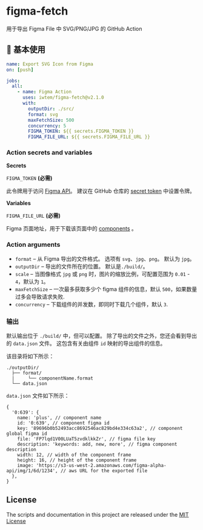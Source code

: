 # figma-fetch

用于导出 Figma File 中 SVG/PNG/JPG 的 GitHub Action

## 🚀 基本使用

```yaml
name: Export SVG Icon from Figma
on: [push]

jobs:
  all:
    - name: Figma Action
      uses: iwtem/figma-fetch@v2.1.0
      with:
        outputDir: ./src/
        format: svg
        maxFetchSize: 500
        concurrency: 5
        FIGMA_TOKEN: ${{ secrets.FIGMA_TOKEN }}
        FIGMA_FILE_URL: ${{ secrets.FIGMA_FILE_URL }}
```

### Action secrets and variables

**Secrets**

`FIGMA_TOKEN` **(必需)**

此令牌用于访问 [Figma API](https://www.figma.com/developers/docs#access-tokens)。 建议在 GitHub 仓库的 [secret token](https://help.github.com/articles/virtual-environments-for-github-actions#creating-and-using-secrets-encrypted-variables) 中设置令牌。

**Variables**

`FIGMA_FILE_URL` **(必需)**

Figma 页面地址，用于下载该页面中的 [components](https://help.figma.com/article/66-components) 。

### Action arguments

- `format` – 从 Figma 导出的文件格式。 选项有 `svg`、`jpg`、`png`。 默认为 `jpg`。
- `outputDir` – 导出的文件所在的位置。 默认是`./build/`。
- `scale` – 当图像格式 `jpg` 或 `png` 时，图片的缩放比例，可配置范围为 `0.01` - `4`，默认为 `1`。
- `maxFetchSize` – 一次最多获取多少个 figma 组件的信息，默认 `500`，如果数量过多会导致请求失败.
- `concurrency` – 下载组件的并发数，即同时下载几个组件，默认 `3`.

### 输出

默认输出位于 `./build/` 中，但可以配置。 除了导出的文件之外，您还会看到导出的 `data.json` 文件。 这包含有关由组件 `id` 映射的导出组件的信息。

该目录将如下所示：

```
./outputDir/
  ├── format/
  |     └── componentName.format
  └── data.json
```

`data.json` 文件如下所示：

```json5
{
  '0:639': {
    name: 'plus', // component name
    id: '0:639', // component figma id
    key: '89696b0b52493acc8692546ac829bd4e334c63a2', // component global figma id
    file: 'FP7lqd1V00LUaT5zvdklkkZr', // figma file key
    description: 'keywords: add, new, more', // figma component description
    width: 12, // width of the component frame
    height: 16, // height of the component frame
    image: 'https://s3-us-west-2.amazonaws.com/figma-alpha-api/img/1/6d/1234', // aws URL for the exported file
  },
}
```

## License

The scripts and documentation in this project are released under the [MIT License](LICENSE)
